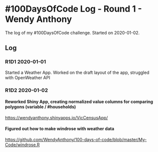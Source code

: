 # #100DaysOfCode Log - Round 1 - Wendy Anthony

The log of my #100DaysOfCode challenge. Started on 2020-01-02.

## Log

### R1D1 2020-01-01
Started a Weather App. Worked on the draft layout of the app, struggled with OpenWeather API

### R1D2 2020-01-02
#### Reworked Shiny App, creating normalized value columns for comparing polygons (variable / #households)  
https://wendyanthony.shinyapps.io/VicCensusApp/
#### Figured out how to make windrose with weather data
https://github.com/WendyAnthony/100-days-of-code/blob/master/My-Code/windrose.R
